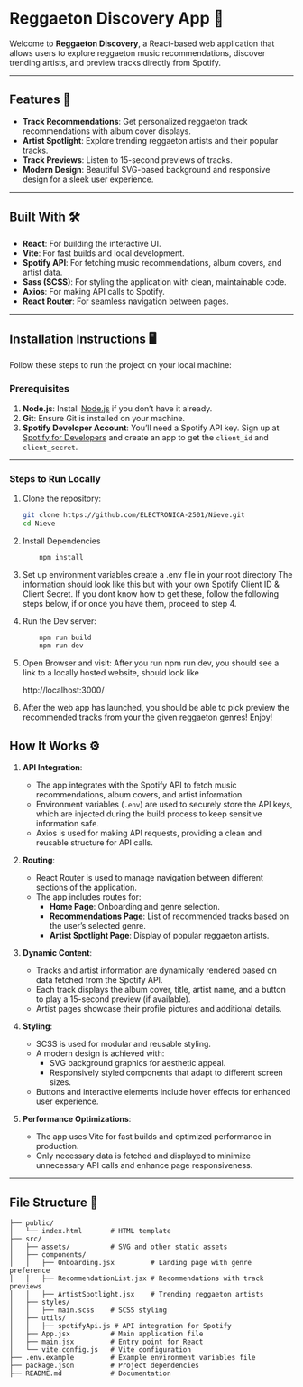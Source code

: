 # Reggaeton Discovery App 🎵

Welcome to **Reggaeton Discovery**, a React-based web application that allows users to explore reggaeton music recommendations, discover trending artists, and preview tracks directly from Spotify.

---

## Features 🌟

- **Track Recommendations**: Get personalized reggaeton track recommendations with album cover displays.
- **Artist Spotlight**: Explore trending reggaeton artists and their popular tracks.
- **Track Previews**: Listen to 15-second previews of tracks.
- **Modern Design**: Beautiful SVG-based background and responsive design for a sleek user experience.

---

## Built With 🛠️

- **React**: For building the interactive UI.
- **Vite**: For fast builds and local development.
- **Spotify API**: For fetching music recommendations, album covers, and artist data.
- **Sass (SCSS)**: For styling the application with clean, maintainable code.
- **Axios**: For making API calls to Spotify.
- **React Router**: For seamless navigation between pages.

---

## Installation Instructions 🖥️

Follow these steps to run the project on your local machine:

### Prerequisites

1. **Node.js**: Install [Node.js](https://nodejs.org) if you don’t have it already.
2. **Git**: Ensure Git is installed on your machine.
3. **Spotify Developer Account**: You’ll need a Spotify API key. Sign up at [Spotify for Developers](https://developer.spotify.com/) and create an app to get the `client_id` and `client_secret`.

---

### Steps to Run Locally

1. Clone the repository:
   ```bash
   git clone https://github.com/ELECTRONICA-2501/Nieve.git
   cd Nieve
   ```
2. Install Dependencies
   ```bash
       npm install
   ```
3. Set up environment variables
   create a .env file in your root directory
   The information should look like this but with your own Spotify Client ID & Client Secret. If you dont know how to get these, follow the following steps below, if or once you have them, proceed to step 4.

4. Run the Dev server:
   ```bash
       npm run build
       npm run dev
   ```
5. Open Browser and visit:
   After you run npm run dev, you should see a link to a locally hosted website, should look like

   http://localhost:3000/

6. After the web app has launched, you should be able to pick preview the recommended tracks from your the given reggaeton genres! Enjoy!

## How It Works ⚙️

1. **API Integration**:

   - The app integrates with the Spotify API to fetch music recommendations, album covers, and artist information.
   - Environment variables (`.env`) are used to securely store the API keys, which are injected during the build process to keep sensitive information safe.
   - Axios is used for making API requests, providing a clean and reusable structure for API calls.

2. **Routing**:

   - React Router is used to manage navigation between different sections of the application.
   - The app includes routes for:
     - **Home Page**: Onboarding and genre selection.
     - **Recommendations Page**: List of recommended tracks based on the user’s selected genre.
     - **Artist Spotlight Page**: Display of popular reggaeton artists.

3. **Dynamic Content**:

   - Tracks and artist information are dynamically rendered based on data fetched from the Spotify API.
   - Each track displays the album cover, title, artist name, and a button to play a 15-second preview (if available).
   - Artist pages showcase their profile pictures and additional details.

4. **Styling**:

   - SCSS is used for modular and reusable styling.
   - A modern design is achieved with:
     - SVG background graphics for aesthetic appeal.
     - Responsively styled components that adapt to different screen sizes.
   - Buttons and interactive elements include hover effects for enhanced user experience.

5. **Performance Optimizations**:
   - The app uses Vite for fast builds and optimized performance in production.
   - Only necessary data is fetched and displayed to minimize unnecessary API calls and enhance page responsiveness.

---

## File Structure 📂

```plaintext
├── public/
│   └── index.html       # HTML template
├── src/
│   ├── assets/          # SVG and other static assets
│   ├── components/
│   │   ├── Onboarding.jsx         # Landing page with genre preference
│   │   ├── RecommendationList.jsx # Recommendations with track previews
│   │   ├── ArtistSpotlight.jsx    # Trending reggaeton artists
│   ├── styles/
│   │   ├── main.scss    # SCSS styling
│   ├── utils/
│   │   ├── spotifyApi.js # API integration for Spotify
│   ├── App.jsx          # Main application file
│   ├── main.jsx         # Entry point for React
│   └── vite.config.js   # Vite configuration
├── .env.example         # Example environment variables file
├── package.json         # Project dependencies
├── README.md            # Documentation
```
